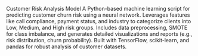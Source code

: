 Customer Risk Analysis Model
A Python-based machine learning script for predicting customer churn risk using a neural network. Leverages features like call compliance, payment status, and industry to categorize clients into Low, Medium, and High risk groups. Includes data preprocessing, SMOTE for class imbalance, and generates detailed visualizations and reports (e.g., risk distribution, churn probability). Built with TensorFlow, scikit-learn, and pandas for robust analysis of customer datasets.

